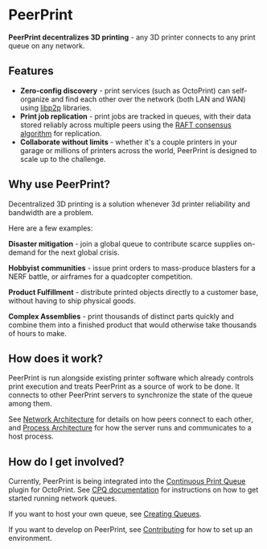 # PeerPrint

**PeerPrint decentralizes 3D printing** - any 3D printer connects to any print queue on any network.

## Features

* **Zero-config discovery** - print services (such as OctoPrint) can self-organize and find each other over the network (both LAN and WAN) using [libp2p](https://libp2p.io/) libraries.
* **Print job replication** - print jobs are tracked in queues, with their data stored reliably across multiple peers using the [RAFT consensus algorithm](https://raft.github.io/) for replication.
* **Collaborate without limits** - whether it's a couple printers in your garage or millions of printers across the world, PeerPrint is designed to scale up to the challenge.

## Why use PeerPrint?

Decentralized 3D printing is a solution whenever 3d printer reliability and bandwidth are a problem. 

Here are a few examples:

**Disaster mitigation** - join a global queue to contribute scarce supplies on-demand for the next global crisis.

**Hobbyist communities** - issue print orders to mass-produce blasters for a NERF battle, or airframes for a quadcopter competition.

**Product Fulfillment** - distribute printed objects directly to a customer base, without having to ship physical goods.

**Complex Assemblies** - print thousands of distinct parts quickly and combine them into a finished product that would otherwise take thousands of hours to make.

## How does it work?

PeerPrint is run alongside existing printer software which already controls print execution and treats PeerPrint as a source of work to be done. It connects to other PeerPrint servers to synchronize the state of the queue among them.

See [Network Architecture](/network-architecture) for details on how peers connect to each other, and [Process Architecture](/process-architecture) for how the server runs and communicates to a host process.

## How do I get involved?

Currently, PeerPrint is being integrated into the [Continuous Print Queue](https://github.com/smartin015/continuousprint) plugin for OctoPrint. See [CPQ documentation](https://smartin015.github.io/continuousprint/lan-queues/) for instructions on how to get started running network queues.

If you want to host your own queue, see [Creating Queues](/new-queue).

If you want to develop on PeerPrint, see [Contributing](/contributing) for how to set up an environment.
